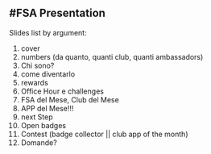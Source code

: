 #FSA Presentation 
------------------
Slides list by argument:
1. cover
2. numbers (da quanto, quanti club, quanti ambassadors)
3. Chi sono?
4. come diventarlo
5. rewards
6. Office Hour e challenges
7. FSA del Mese, Club del Mese
8. APP del Mese!!!
9. next Step
10. Open badges
11. Contest (badge collector || club app of the month)
12. Domande?
